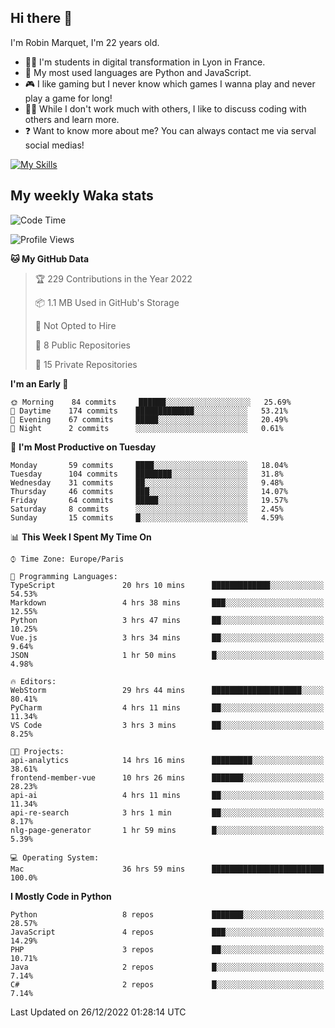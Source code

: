 ## Hi there 👋

I'm Robin Marquet, I'm 22 years old.

- 👨‍💻 I'm students in digital transformation in Lyon in France.
- 🌱 My most used languages are Python and JavaScript.
- 🎮 I like gaming but I never know which games I wanna play and never play a game for long!
- 👯‍♀️ While I don't work much with others, I like to discuss coding with others and learn more.
- ❓ Want to know more about me? You can always contact me via serval social medias!

[![My Skills](https://skillicons.dev/icons?i=js,html,css,docker,express,figma,firebase,graphql,mongodb,mysql,nodejs,py,react,ts,vue)](https://skillicons.dev)

## My weekly Waka stats

<!--START_SECTION:waka-->
![Code Time](http://img.shields.io/badge/Code%20Time-3%2C092%20hrs%2018%20mins-blue)

![Profile Views](http://img.shields.io/badge/Profile%20Views-0-blue)

**🐱 My GitHub Data** 

> 🏆 229 Contributions in the Year 2022
 > 
> 📦 1.1 MB Used in GitHub's Storage 
 > 
> 🚫 Not Opted to Hire
 > 
> 📜 8 Public Repositories 
 > 
> 🔑 15 Private Repositories  
 > 
**I'm an Early 🐤** 

```text
🌞 Morning    84 commits     ██████░░░░░░░░░░░░░░░░░░░   25.69% 
🌆 Daytime    174 commits    █████████████░░░░░░░░░░░░   53.21% 
🌃 Evening    67 commits     █████░░░░░░░░░░░░░░░░░░░░   20.49% 
🌙 Night      2 commits      ░░░░░░░░░░░░░░░░░░░░░░░░░   0.61%

```
📅 **I'm Most Productive on Tuesday** 

```text
Monday       59 commits     ████░░░░░░░░░░░░░░░░░░░░░   18.04% 
Tuesday      104 commits    ████████░░░░░░░░░░░░░░░░░   31.8% 
Wednesday    31 commits     ██░░░░░░░░░░░░░░░░░░░░░░░   9.48% 
Thursday     46 commits     ███░░░░░░░░░░░░░░░░░░░░░░   14.07% 
Friday       64 commits     █████░░░░░░░░░░░░░░░░░░░░   19.57% 
Saturday     8 commits      ░░░░░░░░░░░░░░░░░░░░░░░░░   2.45% 
Sunday       15 commits     █░░░░░░░░░░░░░░░░░░░░░░░░   4.59%

```


📊 **This Week I Spent My Time On** 

```text
⌚︎ Time Zone: Europe/Paris

💬 Programming Languages: 
TypeScript               20 hrs 10 mins      █████████████░░░░░░░░░░░░   54.53% 
Markdown                 4 hrs 38 mins       ███░░░░░░░░░░░░░░░░░░░░░░   12.55% 
Python                   3 hrs 47 mins       ██░░░░░░░░░░░░░░░░░░░░░░░   10.25% 
Vue.js                   3 hrs 34 mins       ██░░░░░░░░░░░░░░░░░░░░░░░   9.64% 
JSON                     1 hr 50 mins        █░░░░░░░░░░░░░░░░░░░░░░░░   4.98%

🔥 Editors: 
WebStorm                 29 hrs 44 mins      ████████████████████░░░░░   80.41% 
PyCharm                  4 hrs 11 mins       ██░░░░░░░░░░░░░░░░░░░░░░░   11.34% 
VS Code                  3 hrs 3 mins        ██░░░░░░░░░░░░░░░░░░░░░░░   8.25%

🐱‍💻 Projects: 
api-analytics            14 hrs 16 mins      █████████░░░░░░░░░░░░░░░░   38.61% 
frontend-member-vue      10 hrs 26 mins      ███████░░░░░░░░░░░░░░░░░░   28.23% 
api-ai                   4 hrs 11 mins       ██░░░░░░░░░░░░░░░░░░░░░░░   11.34% 
api-re-search            3 hrs 1 min         ██░░░░░░░░░░░░░░░░░░░░░░░   8.17% 
nlg-page-generator       1 hr 59 mins        █░░░░░░░░░░░░░░░░░░░░░░░░   5.39%

💻 Operating System: 
Mac                      36 hrs 59 mins      █████████████████████████   100.0%

```

**I Mostly Code in Python** 

```text
Python                   8 repos             ███████░░░░░░░░░░░░░░░░░░   28.57% 
JavaScript               4 repos             ███░░░░░░░░░░░░░░░░░░░░░░   14.29% 
PHP                      3 repos             ██░░░░░░░░░░░░░░░░░░░░░░░   10.71% 
Java                     2 repos             █░░░░░░░░░░░░░░░░░░░░░░░░   7.14% 
C#                       2 repos             █░░░░░░░░░░░░░░░░░░░░░░░░   7.14%

```



 Last Updated on 26/12/2022 01:28:14 UTC
<!--END_SECTION:waka-->
